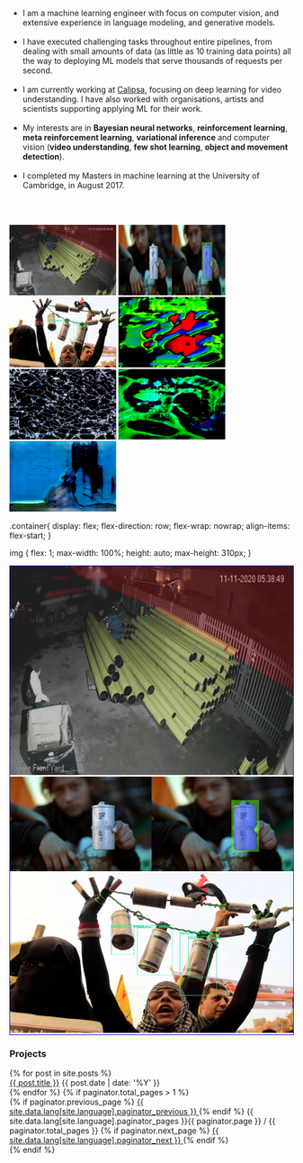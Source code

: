 

* I am a machine learning engineer with focus on computer vision, and extensive experience in language modeling, and generative models. 
<br/><br/>
* I have executed challenging tasks throughout entire pipelines, from dealing with small amounts of data (as little as 10 training data points) all the way to deploying ML models that serve thousands of requests per second.
<br/><br/>
* I am currently working at [Calipsa](calipsa.io), focusing on deep learning for video understanding. I have also worked with organisations, artists and scientists supporting applying ML for their work.
<br/><br/>
* My interests are in **Bayesian neural networks**, **reinforcement learning**, **meta reinforcement learning**, **variational inference** and computer vision (**video understanding**, **few shot learning**, **object and movement detection**).
<br/><br/>
* I completed my Masters in machine learning at the University of Cambridge, in August 2017. 

<br/><br/>


<img src="/assets/images/calipsa/calipsa.gif" width="190" height="125" alt="calipsa.gif">
<img src="/assets/images/fa/can1.jpg" width="190" height="125" alt="calipsa.gif">
<img src="/assets/images/fa/can2.jpg" width="190" height="125" alt="calipsa.gif">
<img src="/assets/images/thedoors/zachblas_the-doors_GAN-LSD.jpg" width="190" height="125" alt="calipsa.gif">
<img src="/assets/images/thedoors/zachblas_the-doors_GAN-shattered-glass.jpg" width="190" height="125" alt="calipsa.gif">
<img src="/assets/images/thedoors/zachblas_the-doors_GAN-brains-and-neural-networks3.jpg" width="190" height="125" alt="calipsa.gif">
<img src="/assets/images/thedoors/zachblas_the-doors_california-glass-architecture.jpg" width="190" height="125" alt="calipsa.gif">

.container{
  display: flex;
  flex-direction: row;
  flex-wrap: nowrap;
  align-items: flex-start;
}

img {
flex: 1;
max-width: 100%;
height: auto;
max-height: 310px;
}
<div class="container" style="width: 930px; max-width: 100%; border: 1px solid blue;">
<img src="/assets/images/calipsa/calipsa.gif"> 
<img src="/assets/images/fa/can1.jpg"> 
<img src="/assets/images/fa/can2.jpg">
</div>

### Projects ###
<article class="container-posts">
  {% for post in site.posts %}
  <div class="posts-list-item">
    <span class="posts-list-item-name float-left">
      <a href="{{ post.url }}">{{ post.title }}</a>
    </span>
    <span class="posts-list-item-date float-right">
      {{ post.date | date: '%Y' }}
    </span>
  </div>
  {% endfor %}
  {% if paginator.total_pages > 1 %}
  <div class="list-pagination">
    {% if paginator.previous_page %}
    <a href="{{ paginator.previous_page_path }}" class="float-left">
      {{ site.data.lang[site.language].paginator_previous }}
    </a>
    {% endif %}
    <span class="page_number">
      {{ site.data.lang[site.language].paginator_pages }}{{ paginator.page }} / {{ paginator.total_pages }}
    </span>
    {% if paginator.next_page %}
    <a href="{{ paginator.next_page_path }}" class="float-right">
      {{ site.data.lang[site.language].paginator_next }}
    </a>
    {% endif %}
  </div>
  {% endif %}
</article>

